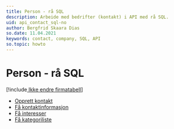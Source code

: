```yaml
---
title: Person - rå SQL
description: Arbeide med bedrifter (kontakt) i API med rå SQL.
uid: api_contact_sql-no
author: Bergfrid Skaara Dias
so.date: 11.04.2021
keywords: contact, company, SQL, API
so.topic: howto
---
```


# Person - rå SQL

[!include[ Ikke endre firmatabell](../../../includes/warn-company-table.md)]

* [Opprett kontakt][1]
* [Få kontaktinformasjon][2]
* [Få interesser][3]
* [Få kategoriliste][4]

<!-- Referenced links -->
[1]: create-contact-sql.md
[2]: get-contact-details-sql.md
[3]: get-interests-sql.md
[4]: get-catlist-sql.md
